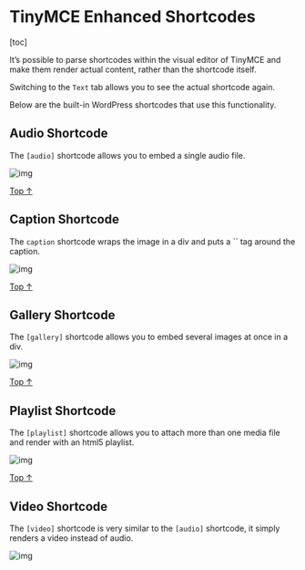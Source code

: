 # TinyMCE Enhanced Shortcodes

[toc]


It’s possible to parse shortcodes within the visual editor of TinyMCE and make them render actual content, rather than the shortcode itself.

Switching to the `Text` tab allows you to see the actual shortcode again.

Below are the built-in WordPress shortcodes that use this functionality.

## Audio Shortcode

The `[audio]` shortcode allows you to embed a single audio file.

![img](https://developer.wordpress.org/files/2014/09/shortcodes-tinymce-enhanced-shortcodes-01.png)

[Top ↑](https://developer.wordpress.org/plugins/shortcodes/tinymce-enhanced-shortcodes/#top)

## Caption Shortcode

The `caption` shortcode wraps the image in a div and puts a `` tag around the caption.

![img](https://developer.wordpress.org/files/2014/09/shortcodes-tinymce-enhanced-shortcodes-02.png)

[Top ↑](https://developer.wordpress.org/plugins/shortcodes/tinymce-enhanced-shortcodes/#top)

## Gallery Shortcode

The `[gallery]` shortcode allows you to embed several images at once in a div.

![img](https://developer.wordpress.org/files/2014/09/shortcodes-tinymce-enhanced-shortcodes-03.png)

[Top ↑](https://developer.wordpress.org/plugins/shortcodes/tinymce-enhanced-shortcodes/#top)

## Playlist Shortcode 

The `[playlist]` shortcode allows you to attach more than one media file and render with an html5 playlist.

![img](https://developer.wordpress.org/files/2014/09/shortcodes-tinymce-enhanced-shortcodes-04.png)

[Top ↑](https://developer.wordpress.org/plugins/shortcodes/tinymce-enhanced-shortcodes/#top)

## Video Shortcode

The `[video]` shortcode is very similar to the `[audio]` shortcode, it simply renders a video instead of audio.

![img](https://developer.wordpress.org/files/2014/09/shortcodes-tinymce-enhanced-shortcodes-05.png)

 